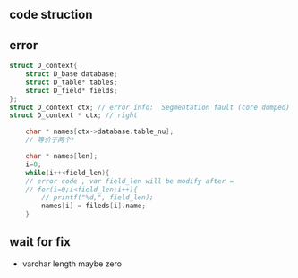 ## code struction


## error
```c
struct D_context{
    struct D_base database;
    struct D_table* tables;
    struct D_field* fields;
};
struct D_context ctx; // error info:  Segmentation fault (core dumped)
struct D_context * ctx; // right
```

```c
    char * names[ctx->database.table_nu];
    // 等价于两个*
```

```c
    char * names[len];
    i=0;
    while(i++<field_len){
    // error code , var field_len will be modify after =
    // for(i=0;i<field_len;i++){
        // printf("%d,", field_len);
        names[i] = fileds[i].name;
    }
```

## wait for fix
- varchar length maybe zero